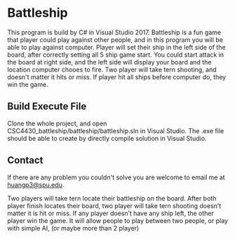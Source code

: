 # Battleship
This program is build by C# in Visual Studio 2017. Battleship is a fun game that player could play against other people, and in this program you will be able to play against computer. Player will set their ship in the left side of the board, after correctly setting all 5 ship game start. You could start attack in the board at right side, and the left side will display your board and the location computer chooes to fire. Two player will take tern shooting, and doesn't matter it hits or miss. If player hit all ships before computer do, they win the game.

## Build Execute File
Clone the whole project, and open CSC4430_battleship/battleship/battleship.sln in Visual Studio. The .exe file should be able to create by directly compile solution in Visual Studio.  

## Contact 
If there are any problem you couldn't solve you are welcome to email me at huangp3@spu.edu.

Two players will take tern locate their battleship on the board. After both player finish locates their board, two player will take tern shooting doesn’t matter it is hit or miss. If any player doesn’t have any ship left, the other player win the game. It will allow people to play between two people, or play with simple AI, (or maybe more than 2 player)
